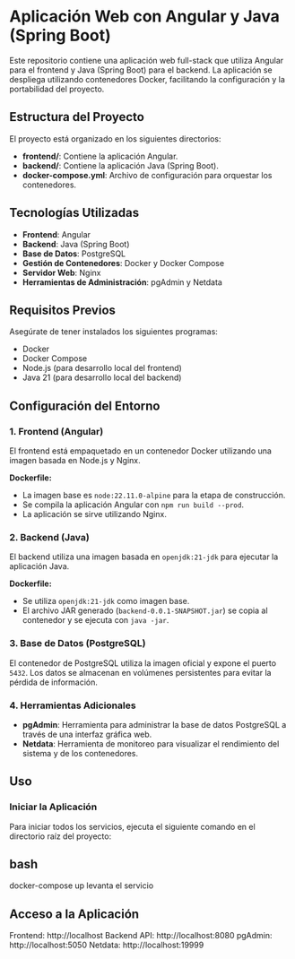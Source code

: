 # Aplicación Web con Angular y Java (Spring Boot)

Este repositorio contiene una aplicación web full-stack que utiliza Angular para el frontend y Java (Spring Boot) para el backend. La aplicación se despliega utilizando contenedores Docker, facilitando la configuración y la portabilidad del proyecto.

## Estructura del Proyecto

El proyecto está organizado en los siguientes directorios:

- **frontend/**: Contiene la aplicación Angular.
- **backend/**: Contiene la aplicación Java (Spring Boot).
- **docker-compose.yml**: Archivo de configuración para orquestar los contenedores.

## Tecnologías Utilizadas

- **Frontend**: Angular
- **Backend**: Java (Spring Boot)
- **Base de Datos**: PostgreSQL
- **Gestión de Contenedores**: Docker y Docker Compose
- **Servidor Web**: Nginx
- **Herramientas de Administración**: pgAdmin y Netdata

## Requisitos Previos

Asegúrate de tener instalados los siguientes programas:

- Docker
- Docker Compose
- Node.js (para desarrollo local del frontend)
- Java 21 (para desarrollo local del backend)

## Configuración del Entorno

### 1. Frontend (Angular)

El frontend está empaquetado en un contenedor Docker utilizando una imagen basada en Node.js y Nginx.

**Dockerfile:**
- La imagen base es `node:22.11.0-alpine` para la etapa de construcción.
- Se compila la aplicación Angular con `npm run build --prod`.
- La aplicación se sirve utilizando Nginx.

### 2. Backend (Java)

El backend utiliza una imagen basada en `openjdk:21-jdk` para ejecutar la aplicación Java.

**Dockerfile:**
- Se utiliza `openjdk:21-jdk` como imagen base.
- El archivo JAR generado (`backend-0.0.1-SNAPSHOT.jar`) se copia al contenedor y se ejecuta con `java -jar`.

### 3. Base de Datos (PostgreSQL)

El contenedor de PostgreSQL utiliza la imagen oficial y expone el puerto `5432`. Los datos se almacenan en volúmenes persistentes para evitar la pérdida de información.

### 4. Herramientas Adicionales

- **pgAdmin**: Herramienta para administrar la base de datos PostgreSQL a través de una interfaz gráfica web.
- **Netdata**: Herramienta de monitoreo para visualizar el rendimiento del sistema y de los contenedores.

## Uso

### Iniciar la Aplicación

Para iniciar todos los servicios, ejecuta el siguiente comando en el directorio raíz del proyecto:

## bash
docker-compose up levanta el servicio
## Acceso a la Aplicación
Frontend: http://localhost
Backend API: http://localhost:8080
pgAdmin: http://localhost:5050
Netdata: http://localhost:19999

